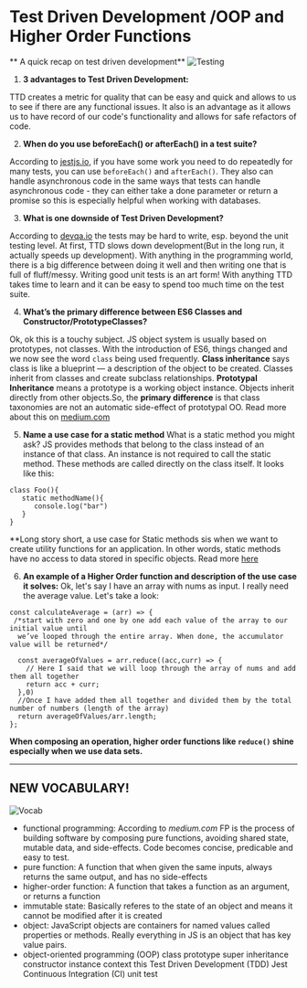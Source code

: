# Test Driven Development /OOP and Higher Order Functions

** A quick recap on test driven development**
![Testing](https://media.giphy.com/media/ZY2DmHSTFpmmEH5STD/giphy.gif)

1. **3 advantages to Test Driven Development:**

TTD creates a metric for  quality that can be easy and quick and allows to us to see if there are any functional issues. It also is an advantage as it allows us to have record of our code's functionality and allows for safe refactors of code.


2. **When do you use beforeEach() or afterEach() in a test suite?**

According to [jestjs.io](https://jestjs.io/docs/en/setup-teardown), if you have some work you need to do repeatedly for many tests, you can use `beforeEach()` and `afterEach()`.  They also can handle asynchronous code in the same ways that tests can handle asynchronous code - they can either take a done parameter or return a promise so this is especially helpful when working with databases.

3. **What is one downside of Test Driven Development?**

 According to [devqa.io](https://devqa.io/pros-cons-test-driven-development/) the tests may be hard to write, esp. beyond the unit testing level. At first, TTD slows down development(But in the long run, it actually speeds up development). With anything in the programming world, there is a big difference between doing it well and then writing one that is full of fluff/messy.  Writing good unit tests is an art form! With anything TTD takes time to learn and it can be easy to spend too much time on the test suite.

4. **What’s the primary difference between ES6 Classes and Constructor/PrototypeClasses?**

Ok, ok this is a touchy subject. JS object system is usually based on prototypes, not classes. With the introduction of ES6, things changed and we now see the word `class` being used frequently. **Class inheritance** says class is like a blueprint — a description of the object to be created. Classes inherit from classes and create subclass relationships. **Prototypal Inheritance** means a prototype is a working object instance. Objects inherit directly from other objects.So, the **primary difference** is that class taxonomies are not an automatic side-effect of prototypal OO. Read more about this on [medium.com](https://medium.com/javascript-scene/master-the-javascript-interview-what-s-the-difference-between-class-prototypal-inheritance-e4cd0a7562e9)

5. **Name a use case for a static method**
What is a static method you might ask? JS provides methods that belong to the class instead of an instance of that class. An instance is not required to call the static method. These methods are called directly on the class itself. It looks like this:

```
class Foo(){
   static methodName(){
      console.log("bar")
   }
}
```
**Long story short, a use case for Static methods sis when we want to create utility functions for an application. In other words, static methods have no access to data stored in specific objects. Read more [here](https://medium.com/@yyang0903/static-objects-static-methods-in-es6-1c026dbb8bb1)

6. **An example of a Higher Order function and description of the use case it solves:**
Ok, let's say I have an array with nums as input. I really need the average value. Let's take a look:
```
const calculateAverage = (arr) => {
 /*start with zero and one by one add each value of the array to our initial value until
  we’ve looped through the entire array. When done, the accumulator value will be returned*/

  const averageOfValues = arr.reduce((acc,curr) => {
    // Here I said that we will loop through the array of nums and add them all together
    return acc + curr;
  },0)
  //Once I have added them all together and divided them by the total number of numbers (length of the array)
  return averageOfValues/arr.length;
};

```
**When composing an operation, higher order functions like `reduce()` shine especially when we use data sets.**

_________________________________________________

## NEW VOCABULARY!

![Vocab](https://media.giphy.com/media/3orieYwoZPWQ1myQ00/giphy.gif)

- functional programming: According to *medium.com* FP is the process of building software by composing pure functions, avoiding shared state, mutable data, and side-effects. Code becomes concise, predicable and easy to test.
- pure function: A function that when given the same inputs, always returns the same output, and
has no side-effects
- higher-order function: A function that takes a function as an argument, or returns a function
- immutable state: Basically referes to the state of an object and means it  cannot be modified after it is created
- object: JavaScript objects are containers for named values called properties or methods. Really everything in JS is an object that has key value pairs.
- object-oriented programming (OOP)
class
prototype
super
inheritance
constructor
instance
context
this
Test Driven Development (TDD)
Jest
Continuous Integration (CI)
unit test
